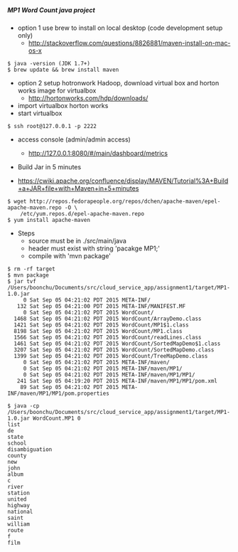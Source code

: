 ##### MP1 Word Count java project

  * option 1 use brew to install on local desktop (code development setup only)
    - http://stackoverflow.com/questions/8826881/maven-install-on-mac-os-x

```
$ java -version (JDK 1.7+)
$ brew update && brew install maven
```

  * option 2 setup hotronwork Hadoop, download virtual box and horton works image for virtualbox
	- http://hortonworks.com/hdp/downloads/
  * import virtualbox horton works
  * start virtualbox 

```
$ ssh root@127.0.0.1 -p 2222
```

  * access console (admin/admin access)
	- http://127.0.0.1:8080/#/main/dashboard/metrics

  * Build Jar in 5 minutes
  * https://cwiki.apache.org/confluence/display/MAVEN/Tutorial%3A+Build+a+JAR+file+with+Maven+in+5+minutes

```
$ wget http://repos.fedorapeople.org/repos/dchen/apache-maven/epel-apache-maven.repo -O \
	/etc/yum.repos.d/epel-apache-maven.repo
$ yum install apache-maven
```

* Steps
  - source must be in ./src/main/java
  - header must exist with string 'pacakge MP1;'
  - compile with 'mvn package'

```
$ rm -rf target
$ mvn package
$ jar tvf /Users/boonchu/Documents/src/cloud_service_app/assignment1/target/MP1-1.0.jar
     0 Sat Sep 05 04:21:02 PDT 2015 META-INF/
   132 Sat Sep 05 04:21:00 PDT 2015 META-INF/MANIFEST.MF
     0 Sat Sep 05 04:21:02 PDT 2015 WordCount/
  1468 Sat Sep 05 04:21:02 PDT 2015 WordCount/ArrayDemo.class
  1421 Sat Sep 05 04:21:02 PDT 2015 WordCount/MP1$1.class
  8198 Sat Sep 05 04:21:02 PDT 2015 WordCount/MP1.class
  1566 Sat Sep 05 04:21:02 PDT 2015 WordCount/readLines.class
  1461 Sat Sep 05 04:21:02 PDT 2015 WordCount/SortedMapDemo$1.class
  3207 Sat Sep 05 04:21:02 PDT 2015 WordCount/SortedMapDemo.class
  1399 Sat Sep 05 04:21:02 PDT 2015 WordCount/TreeMapDemo.class
     0 Sat Sep 05 04:21:02 PDT 2015 META-INF/maven/
     0 Sat Sep 05 04:21:02 PDT 2015 META-INF/maven/MP1/
     0 Sat Sep 05 04:21:02 PDT 2015 META-INF/maven/MP1/MP1/
   241 Sat Sep 05 04:19:20 PDT 2015 META-INF/maven/MP1/MP1/pom.xml
    89 Sat Sep 05 04:21:02 PDT 2015 META-INF/maven/MP1/MP1/pom.properties
```

```
$ java -cp /Users/boonchu/Documents/src/cloud_service_app/assignment1/target/MP1-1.0.jar WordCount.MP1 0
list
de
state
school
disambiguation
county
new
john
album
c
river
station
united
highway
national
saint
william
route
f
film
```
